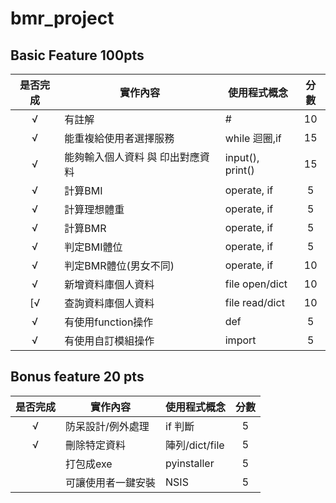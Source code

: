# bmr_project

## Basic Feature 100pts
|是否完成|實作內容|使用程式概念|分數|
|:-----:|----|----|:----:|
|√|有註解|#|10|
|√|能重複給使用者選擇服務|while 迴圈,if|15|
|√|能夠輸入個人資料 與 印出對應資料|input(), print()|15|
|√|計算BMI|operate, if|5|
|√|計算理想體重|operate, if|5|
|√|計算BMR|operate, if|5|
|√|判定BMI體位|operate, if|5|
|√|判定BMR體位(男女不同)|operate, if|10|
|√|新增資料庫個人資料|file open/dict|10|
|[√|查詢資料庫個人資料|file read/dict|10|
|√|有使用function操作|def|5|
|√|有使用自訂模組操作|import|5|

## Bonus feature 20 pts
|是否完成|實作內容|使用程式概念|分數|
|:-----:|----|----|:----:|
|√|防呆設計/例外處理|if 判斷|5|
|√|刪除特定資料|陣列/dict/file|5|
| |打包成exe|pyinstaller|5|
||可讓使用者一鍵安裝|NSIS|5|
